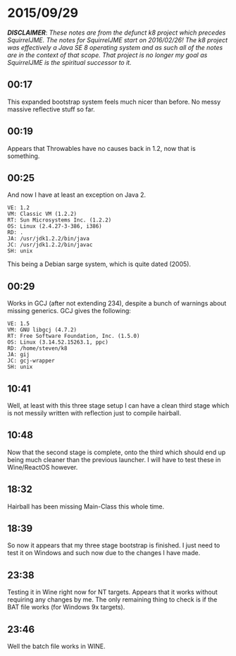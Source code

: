 # 2015/09/29

***DISCLAIMER***: _These notes are from the defunct k8 project which_
_precedes SquirrelJME. The notes for SquirrelJME start on 2016/02/26!_
_The k8 project was effectively a Java SE 8 operating system and as such_
_all of the notes are in the context of that scope. That project is no_
_longer my goal as SquirrelJME is the spiritual successor to it._

## 00:17

This expanded bootstrap system feels much nicer than before. No messy massive
reflective stuff so far.

## 00:19

Appears that Throwables have no causes back in 1.2, now that is something.

## 00:25

And now I have at least an exception on Java 2.

    
    
    VE: 1.2
    VM: Classic VM (1.2.2)
    RT: Sun Microsystems Inc. (1.2.2)
    OS: Linux (2.4.27-3-386, i386)
    RD: .
    JA: /usr/jdk1.2.2/bin/java
    JC: /usr/jdk1.2.2/bin/javac
    SH: unix
    

This being a Debian sarge system, which is quite dated (2005).

## 00:29

Works in GCJ (after not extending 234), despite a bunch of warnings about
missing generics. GCJ gives the following:

    
    
    VE: 1.5
    VM: GNU libgcj (4.7.2)
    RT: Free Software Foundation, Inc. (1.5.0)
    OS: Linux (3.14.52.15263.1, ppc)
    RD: /home/steven/k8
    JA: gij
    JC: gcj-wrapper
    SH: unix
    

## 10:41

Well, at least with this three stage setup I can have a clean third stage
which is not messily written with reflection just to compile hairball.

## 10:48

Now that the second stage is complete, onto the third which should end up
being much cleaner than the previous launcher. I will have to test these in
Wine/ReactOS however.

## 18:32

Hairball has been missing Main-Class this whole time.

## 18:39

So now it appears that my three stage bootstrap is finished. I just need to
test it on Windows and such now due to the changes I have made.

## 23:38

Testing it in Wine right now for NT targets. Appears that it works without
requiring any changes by me. The only remaining thing to check is if the BAT
file works (for Windows 9x targets).

## 23:46

Well the batch file works in WINE.

